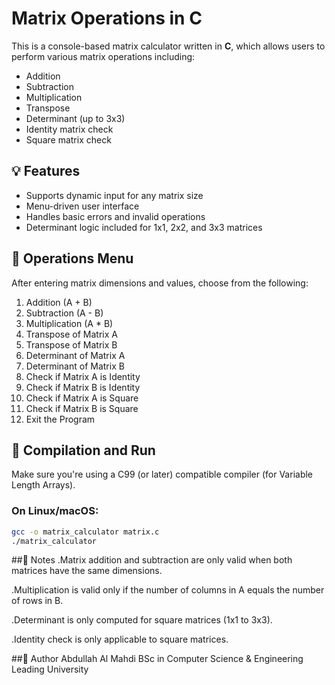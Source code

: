 # Matrix Operations in C

This is a console-based matrix calculator written in **C**, which allows users to perform various matrix operations including:

- Addition
- Subtraction
- Multiplication
- Transpose
- Determinant (up to 3x3)
- Identity matrix check
- Square matrix check

## 💡 Features

- Supports dynamic input for any matrix size
- Menu-driven user interface
- Handles basic errors and invalid operations
- Determinant logic included for 1x1, 2x2, and 3x3 matrices

## 🧮 Operations Menu

After entering matrix dimensions and values, choose from the following:

1. Addition (A + B)  
2. Subtraction (A - B)  
3. Multiplication (A * B)  
4. Transpose of Matrix A  
5. Transpose of Matrix B  
6. Determinant of Matrix A  
7. Determinant of Matrix B  
8. Check if Matrix A is Identity  
9. Check if Matrix B is Identity  
10. Check if Matrix A is Square  
11. Check if Matrix B is Square  
12. Exit the Program  

## 🔧 Compilation and Run

Make sure you're using a C99 (or later) compatible compiler (for Variable Length Arrays).

### On Linux/macOS:
```bash
gcc -o matrix_calculator matrix.c
./matrix_calculator
```

##📌 Notes
.Matrix addition and subtraction are only valid when both matrices have the same dimensions.

.Multiplication is valid only if the number of columns in A equals the number of rows in B.

.Determinant is only computed for square matrices (1x1 to 3x3).

.Identity check is only applicable to square matrices.

##🙋 Author
Abdullah Al Mahdi
BSc in Computer Science & Engineering
Leading University




